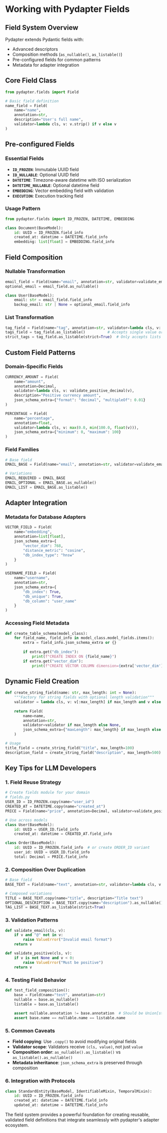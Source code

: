 # Working with Pydapter Fields

## Field System Overview

Pydapter extends Pydantic fields with:

- Advanced descriptors
- Composition methods (`as_nullable()`, `as_listable()`)
- Pre-configured fields for common patterns
- Metadata for adapter integration

## Core Field Class

```python
from pydapter.fields import Field

# Basic field definition
name_field = Field(
    name="name",
    annotation=str,
    description="User's full name",
    validator=lambda cls, v: v.strip() if v else v
)
```

## Pre-configured Fields

### Essential Fields

- **`ID_FROZEN`**: Immutable UUID field
- **`ID_NULLABLE`**: Optional UUID field
- **`DATETIME`**: Timezone-aware datetime with ISO serialization
- **`DATETIME_NULLABLE`**: Optional datetime field
- **`EMBEDDING`**: Vector embedding field with validation
- **`EXECUTION`**: Execution tracking field

### Usage Pattern

```python
from pydapter.fields import ID_FROZEN, DATETIME, EMBEDDING

class Document(BaseModel):
    id: UUID = ID_FROZEN.field_info
    created_at: datetime = DATETIME.field_info
    embedding: list[float] = EMBEDDING.field_info
```

## Field Composition

### Nullable Transformation

```python
email_field = Field(name="email", annotation=str, validator=validate_email)
optional_email = email_field.as_nullable()

class User(BaseModel):
    email: str = email_field.field_info
    backup_email: str | None = optional_email.field_info
```

### List Transformation

```python
tag_field = Field(name="tag", annotation=str, validator=lambda cls, v: v.lower())
tags_field = tag_field.as_listable()          # Accepts single value or list
strict_tags = tag_field.as_listable(strict=True)  # Only accepts lists
```

## Custom Field Patterns

### Domain-Specific Fields

```python
CURRENCY_AMOUNT = Field(
    name="amount",
    annotation=Decimal,
    validator=lambda cls, v: validate_positive_decimal(v),
    description="Positive currency amount",
    json_schema_extra={"format": "decimal", "multipleOf": 0.01}
)

PERCENTAGE = Field(
    name="percentage",
    annotation=float,
    validator=lambda cls, v: max(0.0, min(100.0, float(v))),
    json_schema_extra={"minimum": 0, "maximum": 100}
)
```

### Field Families

```python
# Base field
EMAIL_BASE = Field(name="email", annotation=str, validator=validate_email)

# Variations
EMAIL_REQUIRED = EMAIL_BASE
EMAIL_OPTIONAL = EMAIL_BASE.as_nullable()
EMAIL_LIST = EMAIL_BASE.as_listable()
```

## Adapter Integration

### Metadata for Database Adapters

```python
VECTOR_FIELD = Field(
    name="embedding",
    annotation=list[float],
    json_schema_extra={
        "vector_dim": 768,
        "distance_metric": "cosine",
        "db_index_type": "hnsw"
    }
)

USERNAME_FIELD = Field(
    name="username",
    annotation=str,
    json_schema_extra={
        "db_index": True,
        "db_unique": True,
        "db_column": "user_name"
    }
)
```

### Accessing Field Metadata

```python
def create_table_schema(model_class):
    for field_name, field_info in model_class.model_fields.items():
        extra = field_info.json_schema_extra or {}
        
        if extra.get("db_index"):
            print(f"CREATE INDEX ON {field_name}")
        if extra.get("vector_dim"):
            print(f"CREATE VECTOR COLUMN dimension={extra['vector_dim']}")
```

## Dynamic Field Creation

```python
def create_string_field(name: str, max_length: int = None):
    """Factory for string fields with optional length validation"""
    validator = lambda cls, v: v[:max_length] if max_length and v else v
    
    return Field(
        name=name,
        annotation=str,
        validator=validator if max_length else None,
        json_schema_extra={"maxLength": max_length} if max_length else {}
    )

# Usage
title_field = create_string_field("title", max_length=100)
description_field = create_string_field("description", max_length=500)
```

## Key Tips for LLM Developers

### 1. Field Reuse Strategy

```python
# Create fields module for your domain
# fields.py
USER_ID = ID_FROZEN.copy(name="user_id")
CREATED_AT = DATETIME.copy(name="created_at")
PRICE = Field(name="price", annotation=Decimal, validator=validate_positive)

# Use across models
class User(BaseModel):
    id: UUID = USER_ID.field_info
    created_at: datetime = CREATED_AT.field_info

class Order(BaseModel):
    id: UUID = ID_FROZEN.field_info  # or create ORDER_ID variant
    user_id: UUID = USER_ID.field_info
    total: Decimal = PRICE.field_info
```

### 2. Composition Over Duplication

```python
# Base field
BASE_TEXT = Field(name="text", annotation=str, validator=lambda cls, v: v.strip())

# Composed variations
TITLE = BASE_TEXT.copy(name="title", description="Title text")
OPTIONAL_DESCRIPTION = BASE_TEXT.copy(name="description").as_nullable()
TAG_LIST = BASE_TEXT.as_listable(strict=True)
```

### 3. Validation Patterns

```python
def validate_email(cls, v):
    if v and "@" not in v:
        raise ValueError("Invalid email format")
    return v

def validate_positive(cls, v):
    if v is not None and v < 0:
        raise ValueError("Must be positive")
    return v
```

### 4. Testing Field Behavior

```python
def test_field_composition():
    base = Field(name="test", annotation=str)
    nullable = base.as_nullable()
    listable = base.as_listable()
    
    assert nullable.annotation != base.annotation  # Should be Union[str, None]
    assert base.name == nullable.name == listable.name
```

### 5. Common Caveats

- **Field copying**: Use `.copy()` to avoid modifying original fields
- **Validator scope**: Validators receive `(cls, value)`, not just `value`
- **Composition order**: `as_nullable().as_listable()` vs
  `as_listable().as_nullable()`
- **Metadata inheritance**: `json_schema_extra` is preserved through composition

### 6. Integration with Protocols

```python
class StandardEntity(BaseModel, IdentifiableMixin, TemporalMixin):
    id: UUID = ID_FROZEN.field_info
    created_at: datetime = DATETIME.field_info
    updated_at: datetime = DATETIME.field_info
```

The field system provides a powerful foundation for creating reusable, validated
field definitions that integrate seamlessly with pydapter's adapter ecosystem.
